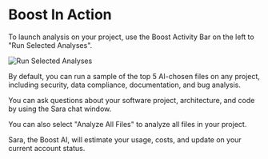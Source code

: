# Boost In Action

To launch analysis on your project, use the Boost Activity Bar on the left to "Run Selected Analyses".

![Run Selected Analyses](https://polyverse.com/cdn/shop/files/Screenshot_2023-07-28_at_2.59.14_PM.jpg?v=1690581580&width=500)

By default, you can run a sample of the top 5 AI-chosen files on any project, including security, data compliance, documentation, and bug analysis.

You can ask questions about your software project, architecture, and code by using the Sara chat window.

You can also select "Analyze All Files" to analyze all files in your project.

Sara, the Boost AI, will estimate your usage, costs, and update on your current account status.

